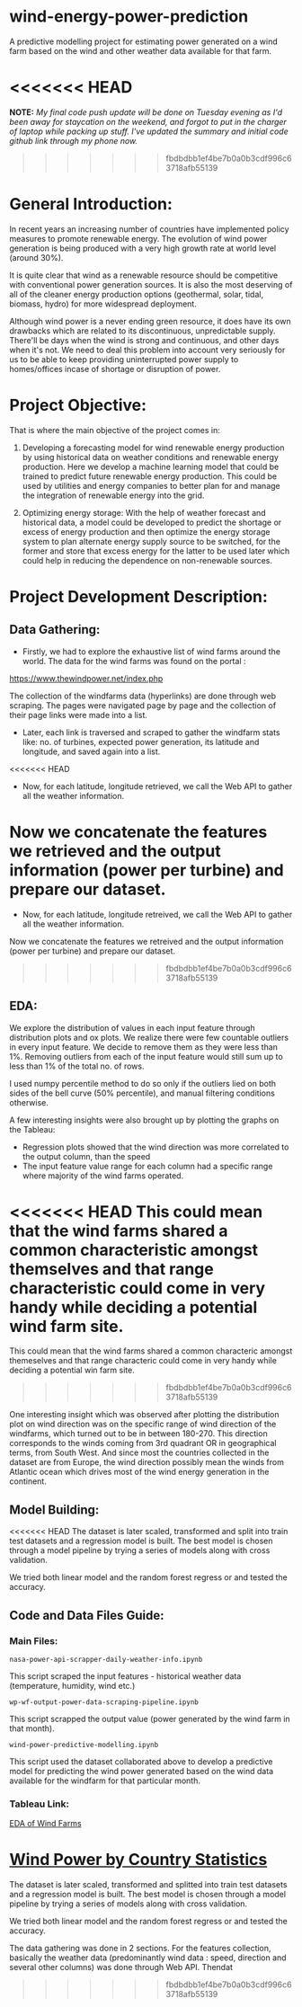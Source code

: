 # wind-energy-power-prediction
A predictive modelling project for estimating power generated on a wind farm based on the wind and other weather data available for that farm.

<<<<<<< HEAD
=======
**NOTE:** *My final code push update will be done on Tuesday evening as I'd been away for staycation on the weekend, and forgot to put in the charger of laptop while packing up stuff. I've updated the summary and initial code github link through my phone now.*
>>>>>>> fbdbdbb1ef4be7b0a0b3cdf996c63718afb55139

# General Introduction:

In recent years an increasing number of countries have implemented policy measures to promote renewable energy. The evolution of wind power generation is being produced with a very high growth rate at world level (around 30%). 

It is quite clear that wind as a renewable resource should be competitive with conventional power generation sources. It is also the most deserving of all of the cleaner energy production options (geothermal, solar, tidal, biomass, hydro) for more widespread deployment. 

Although wind power is a never ending green resource, it does have its own drawbacks which are related to its discontinuous, unpredictable supply. There'll be days when the wind is strong and continuous, and other days when it's not. We need to deal this problem into account very seriously for us to be able to keep providing uninterrupted power supply to homes/offices incase of shortage or disruption of power. 

# Project Objective:

That is where the main objective of the project comes in:

1. Developing a forecasting model for wind renewable energy production by using historical data on weather conditions and renewable energy production. Here we develop a machine learning model that could be trained to predict future renewable energy production. This could be used by utilities and energy companies to better plan for and manage the integration of renewable energy into the grid.

2. Optimizing energy storage: With the help of weather forecast and historical data, a model could be developed to predict the shortage or excess of energy production and then optimize the energy storage system to plan alternate energy supply source to be switched, for the former and store that excess energy for the latter to be used later which could help in reducing the dependence on non-renewable sources.

# Project Development Description:

## Data Gathering:

+ Firstly, we had to explore the exhaustive list of wind farms around the world. The data for the wind farms was found on the portal :

https://www.thewindpower.net/index.php

The collection of the windfarms data (hyperlinks) are done through web scraping. The pages were navigated page by page and the collection of their page links were made into a list. 

+ Later, each link is traversed and scraped to gather the windfarm stats like: no. of turbines, expected power generation, its latitude and longitude, and saved again into a list.

<<<<<<< HEAD
+ Now, for each latitude, longitude retrieved, we call the Web API to gather all the weather information. 

Now we concatenate the features we retrieved and the output information (power per turbine) and prepare our dataset.
=======
+ Now, for each latitude, longitude retreived, we call the Web API to gather all the weather information. 

Now we concatenate the features we retreived and the output information (power per turbine) and prepare our dataset.
>>>>>>> fbdbdbb1ef4be7b0a0b3cdf996c63718afb55139

## EDA:

We explore the distribution of values in each input feature through distribution plots and ox plots. We realize there were few countable outliers in every input feature. We decide to remove them as they were less than 1%. Removing outliers from each of the input feature would still sum up to less than 1% of the total no. of rows. 

I used numpy percentile method to do so only if the outliers lied on both sides of the bell curve (50% percentile), and manual filtering conditions otherwise. 

A few interesting insights were also brought up by plotting the graphs on the Tableau:

+ Regression plots showed that the wind direction was more correlated to the output column, than the speed
+ The input feature value range for each column had a specific range where majority of the wind farms operated. 

<<<<<<< HEAD
This could mean that the wind farms shared a common characteristic amongst themselves and that range characteristic could come in very handy while deciding a potential wind farm site. 
=======
This could mean that the wind farms shared a common characteric amongst themeselves and that range characteric could come in very handy while deciding a potential win farm site. 
>>>>>>> fbdbdbb1ef4be7b0a0b3cdf996c63718afb55139

One interesting insight which was observed after plotting the distribution plot on wind direction was on the specific range of wind direction of the windfarms, which turned out to be in between 180-270. This direction corresponds to the winds coming from 3rd quadrant OR  in geographical terms, from South West. And since most the countries collected in the dataset are from Europe, the wind direction possibly mean the winds from Atlantic ocean which drives most of the wind energy generation in the continent. 

## Model Building:

<<<<<<< HEAD
The dataset is later scaled, transformed and split into train test datasets and a regression model is built. The best model is chosen through a model pipeline by trying a series of models along with cross validation. 

We tried both linear model and the random forest regress or and tested the accuracy.

## Code and Data Files Guide:

### Main Files:

    nasa-power-api-scrapper-daily-weather-info.ipynb

This script scraped the input features - historical weather data (temperature, humidity, wind etc.)

    wp-wf-output-power-data-scraping-pipeline.ipynb

This script scrapped the output value (power generated by the wind farm in that month).

    wind-power-predictive-modelling.ipynb

This script used the dataset collaborated above to develop a predictive model for predicting the wind power generated based on the wind data available for the windfarm for that particular month.

 ### Tableau Link:

[EDA of Wind Farms](https://public.tableau.com/app/profile/nipun.bhushan/viz/scraped-windfarms-statistics-dashboard/BubbleMapofWindpowerGenerationperWindFarm)

[Wind Power by Country Statistics](https://public.tableau.com/app/profile/nipun.bhushan/viz/wind-power-countries-statistics/Dashboard)
=======
The dataset is later scaled, transformed and splitted into train test datasets and a regression model is built. The best model is chosen through a model pipeline by trying a series of models along with cross validation. 

We tried both linear model and the random forest regress or and tested the accuracy.

The data gathering was done in 2 sections. For the features collection, basically the weather data (predominantly wind data : speed, direction and several other columns) was done through Web API. Thendat



>>>>>>> fbdbdbb1ef4be7b0a0b3cdf996c63718afb55139
